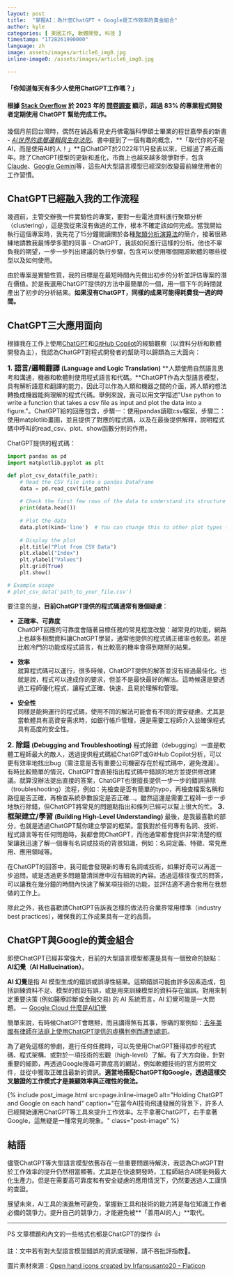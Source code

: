 ```yaml
---
layout: post
title:  "掌握AI：為什麼ChatGPT + Google是工作效率的黃金組合"
author: kyle
categories: [ 美國工作, 軟體開發, 科技 ]
timestamp: "1728261990000"
language: zh
image: assets/images/article6_img0.jpg
inline-image0: /assets/images/article6_img0.jpg

---
```


<h4>「你知道每天有多少人使用ChatGPT工作嗎？」</h4>

<h4>根據 <a href="https://stackoverflow.com/">Stack Overflow</a> 於 2023 年的 <a href="https://survey.stackoverflow.co/2023/#most-popular-technologies-ai-search-prof">問卷調查</a> 顯示，超過 83% 的專業程式開發者定期使用 ChatGPT 幫助完成工作。</h4>


幾個月前回台灣時，偶然在誠品看見史丹佛電腦科學碩士畢業的程世嘉學長的新書 - *[AI世界的底層邏輯與生存法則](https://www.gvm.com.tw/article/112580)*。書中提到了一個有趣的概念，**「取代你的不是AI，而是使用AI的人！」**自ChatGPT於2022年11月發表以來，已經過了將近兩年。除了ChatGPT模型的更新和進化，市面上也越來越多競爭對手，包含[Claude](https://claude.ai/)、[Google Gemini](https://gemini.google.com/)等，這些AI大型語言模型已經深刻改變最前線使用者的工作習慣。

## ChatGPT已經融入我的工作流程
幾週前，主管交辦我一件實驗性的專案，要對一些電池資料進行聚類分析（clustering），這是我從來沒有做過的工作，根本不確定該如何完成。當我開始執行這個專案時，我先花了15分鐘閱讀關於各種[聚類分析演算法](https://scikit-learn.org/stable/modules/clustering.html)的簡介，接著很熟練地請教我最博學多聞的同事 - ChatGPT，我該如何進行這樣的分析。他也不辜負我的期望，一步一步列出建議的執行步驟，包含可以使用哪個開源軟體的哪些模型以及如何使用。

由於專案是實驗性質，我的目標是在最短時間內先做出初步的分析並評估專案的潛在價值。於是我選用ChatGPT提供的方法中最簡單的一個，用一個下午的時間就產出了初步的分析結果。**如果沒有ChatGPT，同樣的成果可能得耗費我一週的時間。**

## ChatGPT三大應用面向
根據我在工作上使用[ChatGPT](https://chatgpt.com/)和[GitHub Copilot](https://github.com/features/copilot)的經驗觀察（以資料分析和軟體開發為主），我認為ChatGPT對程式開發者的幫助可以歸類為三大面向：

<h3 style="display:inline;">1. 語言/邏輯翻譯</h3> <h4 style="display:inline;">(Language and Logic Translation)</h4> 
**人類使用自然語言思考和溝通，機器和軟體則使用程式語言和代碼。**ChatGPT作為大型語言模型，具有解析語意和翻譯的能力，因此可以作為人類和機器之間的介面，將人類的想法轉換成機器能夠理解的程式代碼。舉例來說，我可以用文字描述"Use python to write a function that takes a csv file as input and plot the data into a figure."。ChatGPT給的回應包含，步驟一：使用pandas讀取csv檔案，步驟二：使用matplotlib畫圖，並且提供了對應的程式碼，以及在最後提供解釋，說明程式碼中呼叫的read_csv、plot、show函數分別的作用。

ChatGPT提供的程式碼：
```python
import pandas as pd
import matplotlib.pyplot as plt

def plot_csv_data(file_path):
    # Read the CSV file into a pandas DataFrame
    data = pd.read_csv(file_path)
    
    # Check the first few rows of the data to understand its structure
    print(data.head())
    
    # Plot the data
    data.plot(kind='line')  # You can change this to other plot types (e.g., 'bar', 'scatter')
    
    # Display the plot
    plt.title("Plot from CSV Data")
    plt.xlabel("Index")
    plt.ylabel("Values")
    plt.grid(True)
    plt.show()

# Example usage
# plot_csv_data('path_to_your_file.csv')
```

要注意的是，**目前ChatGPT提供的程式碼通常有幾個疑慮**：
- **正確率、可靠度**  
ChatGPT回應的可靠度會隨著目標任務的常見程度改變：越常見的功能，網路上也越多相關資料讓ChatGPT學習，通常他提供的程式碼正確率也較高。若是比較冷門的功能或程式語言，有比較高的機率會得到瞎掰的結果。

- **效率**  
就算程式碼可以運行，很多時候，ChatGPT提供的解答並沒有經過最佳化。也就是說，程式可以達成你的要求，但並不是最快最好的解法。這時候還是要透過工程師優化程式，讓程式正確、快速、且易於理解和管理。

- **安全性**  
同樣是能夠運行的程式碼，使用不同的解法可能會有不同的資安疑慮。尤其是當軟體具有高資安需求時，如銀行帳戶管理，還是需要工程師介入並確保程式具有高度的安全性。


<h3 style="display:inline;">2. 除錯</h3> <h4 style="display:inline;">(Debugging and Troubleshooting)</h4> 
程式除錯（debugging）一直是軟體工程師最大的敵人，透過提供程式碼給ChatGPT或GitHub Copilot分析，可以更有效率地找出bug（需注意是否有重要公司機密存在於程式碼中，避免洩漏）。有時比較簡單的情況，ChatGPT會直接指出程式碼中錯誤的地方並提供修改建議。就算沒辦法提出直接的答案，ChatGPT也很擅長提供一步一步的錯誤排除（troubleshooting）流程，例如：先檢查是否有簡單的typo，再檢查檔案名稱和路徑是否正確，再檢查系統參數設定是否正確...。雖然這還是需要工程師一步一步地執行除錯，但ChatGPT將常見的問題點指出和條列已經可以幫上很大的忙。

<h3 style="display:inline;">3. 框架建立/學習</h3> <h4 style="display:inline;">(Building High-Level Understanding)</h4> 
最後，是我最喜歡的部分，也就是透過ChatGPT幫你建立學習的框架。當我對於任何專有名詞、技術、程式語言等有任何問題時，我都會問ChatGPT，而他通常都會提供非常清楚的框架讓我迅速了解一個專有名詞或技術的背景知識，例如：名詞定義、特徵、常見應用、應用領域等。

在ChatGPT的回答中，我可能會發現新的專有名詞或技術，如果好奇可以再進一步追問，或是透過更多問題釐清回應中沒有細說的內容。透過這樣往復式的問答，可以讓我在幾分鐘的時間內快速了解某項技術的功能，並評估適不適合套用在我想做的工作上。

除此之外，我也喜歡請ChatGPT告訴我怎樣的做法符合業界常用標準（industry best practices），確保我的工作成果具有一定的品質。


## ChatGPT與Google的黃金組合
即使ChatGPT已經非常強大，目前的大型語言模型都還是具有一個致命的缺點：**AI幻覺（AI Hallucination）**。

**AI 幻覺**是指 AI 模型生成的錯誤或誤導性結果。這類錯誤可能由許多因素造成，包括訓練資料不足、模型的假設有誤，或是用來訓練模型的資料存在偏誤。對用來制定重要決策 (例如醫療診斷或金融交易) 的 AI 系統而言，AI 幻覺可能是一大問題。 — [Google Cloud 什麼是AI幻覺](https://cloud.google.com/discover/what-are-ai-hallucinations?hl=zh-TW)


簡單來說，有時候ChatGPT會瞎掰，而且講得煞有其事，慘痛的案例如：[去年美國有律師在法庭上使用ChatGPT提供的虛構判例而遭到處罰](https://www.reuters.com/legal/new-york-lawyers-sanctioned-using-fake-chatgpt-cases-legal-brief-2023-06-22/)。

為了避免這樣的慘劇，進行任何任務時，可以先使用ChatGPT獲得初步的程式碼、程式架構、或對於一項技術的宏觀（high-level）了解。有了大方向後，針對重要的細節，再透過Google搜尋可靠度高的網站，例如軟體技術的官方說明文件，並從中獲取正確且最新的資訊。**適當地搭配ChatGPT和Google，透過這樣交叉驗證的工作模式才是兼顧效率與正確性的做法。**

{% include post_image.html src=page.inline-image0 alt="Holding ChatGPT and Google on each hand" caption="在當今AI技術飛速發展的背景下，許多人已經開始運用ChatGPT等工具來提升工作效率。左手拿著ChatGPT，右手拿著Google，這無疑是一種常見的現象。" class="post-image" %}

## 結語
儘管ChatGPT等大型語言模型依舊存在一些重要問題待解決，我認為ChatGPT對於工作效率的提升仍然相當顯著。尤其是在快速開發時，工程師結合AI將能夠最大化生產力。但是在需要高可靠度和有安全疑慮的應用情況下，仍然要透過人工謹慎的查證。

展望未來，AI工具的演進無可避免，掌握新工具和技術的能力將是每位知識工作者必備的競爭力。提升自己的競爭力，才能避免被**「善用AI的人」**取代。

<Hr>

PS 文章標題和內文的一些格式也都是ChatGPT的傑作 👍

註：文中若有對大型語言模型錯誤的資訊或理解，請不吝批評指教🙂。

圖片素材來源：<a href="https://www.flaticon.com/free-icons/open-hand" title="open hand icons">Open hand icons created by Irfansusanto20 - Flaticon</a>